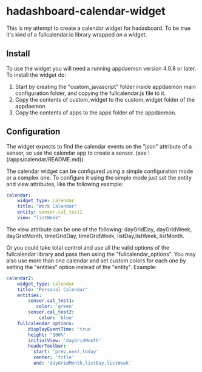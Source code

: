 # hadashboard-calendar-widget

This is my attempt to create a calendar widget for hadasboard. To be true
it's kind of a fullcalendar.io library wrapped on a widget. 

## Install

To use the widget you will need a running appdaemon version 4.0.8 or later. To
install the widget do:

1. Start by creating the "custom_javascript" folder inside appdaemon main configuration folder,
and copying the fullcalendar.js file to it.
2. Copy the contents of custom_widget to the custom_widget folder of the appdaemon
3. Copy the contents of apps to the apps folder of the appdaemon.

## Configuration

The widget expects to find the calendar events on the "json" attribute of a sensor, so use the
calendar app to create a sensor. (see !(/apps/calendar/README.md)).

The calendar widget can be configured using a simple configuration mode or a complex one. To
configure it using the simple mode just set the entity and view attributes, like the following
example:

```yaml
calendar:
    widget_type: calendar
    title: "Work Calendar"
    entity: sensor.cal_test1
    view: "listWeek"
```
The view attribute can be one of the following: dayGridDay, dayGridWeek, dayGridMonth, timeGridDay, 
timeGridWeek, listDay,listWeek, listMonth.

Or you could take total control and use all the valid options of the fullcalendar library and pass
then using the "fullcalendar_options". You may also use more than one calendar and set custom colors
for each one by setting the "entities" option instead of the "entity". Example:

```yaml
calendar2:
    widget_type: calendar
    title: "Personal Calendar"
    entities:
        sensor.cal_test1: 
           color: 'green'
        sensor.cal_test2:
            color: 'blue'
    fullcalendar_options:
        displayEventTime: 'true'
        height: "100%"
        initialView: 'dayGridMonth'
        headerToolbar: 
          start: 'prev,next,today'
          center: 'title'
          end: 'dayGridMonth,listDay,listWeek'
```




